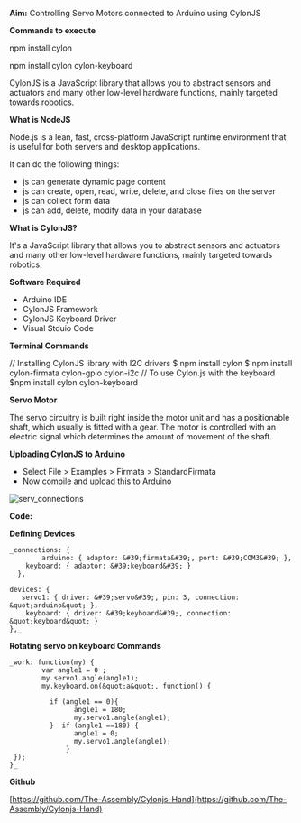 **Aim:** Controlling Servo Motors connected to Arduino using CylonJS

**Commands to execute**

npm install cylon

npm install cylon cylon-keyboard

CylonJS is a JavaScript library that allows you to abstract sensors and actuators and many other low-level hardware functions, mainly targeted towards robotics.

**What is NodeJS**

Node.js is a lean, fast, cross-platform JavaScript runtime environment that is useful for both servers and desktop applications.

It can do the following things:

- js can generate dynamic page content
- js can create, open, read, write, delete, and close files on the server
- js can collect form data
- js can add, delete, modify data in your database

**What is CylonJS?**

It&#39;s a JavaScript library that allows you to abstract sensors and actuators and many other low-level hardware functions, mainly targeted towards robotics.

**Software Required**

- Arduino IDE
- CylonJS Framework
- CylonJS Keyboard Driver
- Visual Stduio Code

**Terminal Commands**

// Installing CylonJS library with I2C drivers
$ npm install cylon
$ npm install cylon-firmata cylon-gpio cylon-i2c
// To use Cylon.js with the keyboard
$npm install cylon cylon-keyboard

**Servo Motor**

The servo circuitry is built right inside the motor unit and has a positionable shaft, which usually is fitted with a gear. The motor is controlled with an electric signal which determines the amount of movement of the shaft.

**Uploading CylonJS to Arduino**

- Select File &gt; Examples &gt; Firmata &gt; StandardFirmata
- Now compile and upload this to Arduino

![serv_connections](https://user-images.githubusercontent.com/32713072/41531406-48227190-7304-11e8-9f69-a150eaefafe2.jpg)


**Code:**

**Defining Devices**
```
_connections: {
        arduino: { adaptor: &#39;firmata&#39;, port: &#39;COM3&#39; },
    keyboard: { adaptor: &#39;keyboard&#39; }
  },

devices: {
   servo1: { driver: &#39;servo&#39;, pin: 3, connection: &quot;arduino&quot; },
    keyboard: { driver: &#39;keyboard&#39;, connection: &quot;keyboard&quot; }
},_
```

**Rotating servo on keyboard Commands**

```
_work: function(my) {
        var angle1 = 0 ;   
        my.servo1.angle(angle1);
        my.keyboard.on(&quot;a&quot;, function() {

          if (angle1 == 0){
                angle1 = 180;
                my.servo1.angle(angle1);
          }  if (angle1 ==180) {
                angle1 = 0;
                my.servo1.angle(angle1);
              }
 });
}_
```

**Github**

[https://github.com/The-Assembly/Cylonjs-Hand](https://github.com/The-Assembly/Cylonjs-Hand)
